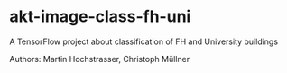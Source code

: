 # akt-image-class-fh-uni

A TensorFlow project about classification of FH and University buildings

Authors: Martin Hochstrasser, Christoph Müllner